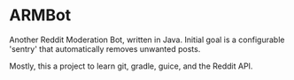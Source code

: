 # ARMBot
Another Reddit Moderation Bot, written in Java. Initial goal is a configurable 'sentry' that automatically removes unwanted posts.

Mostly, this a project to learn git, gradle, guice, and the Reddit API.
